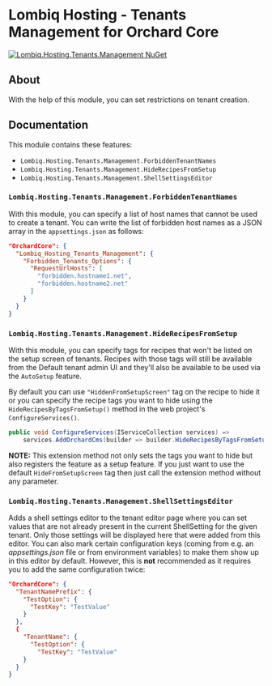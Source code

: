 # Lombiq Hosting - Tenants Management for Orchard Core

[![Lombiq.Hosting.Tenants.Management NuGet](https://img.shields.io/nuget/v/Lombiq.Hosting.Tenants.Management?label=Lombiq.Hosting.Tenants.Management)](https://www.nuget.org/packages/Lombiq.Hosting.Tenants.Management/)

## About

With the help of this module, you can set restrictions on tenant creation.

## Documentation

This module contains these features:

- `Lombiq.Hosting.Tenants.Management.ForbiddenTenantNames`
- `Lombiq.Hosting.Tenants.Management.HideRecipesFromSetup`
- `Lombiq.Hosting.Tenants.Management.ShellSettingsEditor`

### `Lombiq.Hosting.Tenants.Management.ForbiddenTenantNames`

With this module, you can specify a list of host names that cannot be used to create a tenant. You can write the list of forbidden host names as a JSON array in the `appsettings.json` as follows:

```json
"OrchardCore": {
  "Lombiq_Hosting_Tenants_Management": {
    "Forbidden_Tenants_Options": {
      "RequestUrlHosts": [
        "forbidden.hostname1.net",
        "forbidden.hostname2.net"
      ]
    }
  }  
}
```

### `Lombiq.Hosting.Tenants.Management.HideRecipesFromSetup`

With this module, you can specify tags for recipes that won't be listed on the setup screen of tenants. Recipes with those tags will still be available from the Default tenant admin UI and they'll also be available to be used via the `AutoSetup` feature.

By default you can use `"HiddenFromSetupScreen"` tag on the recipe to hide it or you can specify the recipe tags you want to hide using the `HideRecipesByTagsFromSetup()` method in the web project's `ConfigureServices()`.

```csharp
public void ConfigureServices(IServiceCollection services) =>
    services.AddOrchardCms(builder => builder.HideRecipesByTagsFromSetup("hiddenTag1", "hiddenTag2"))
```

**NOTE:** This extension method not only sets the tags you want to hide but also registers the feature as a setup feature. If you just want to use the default `HideFromSetupScreen` tag then just call the extension method without any parameter.

### `Lombiq.Hosting.Tenants.Management.ShellSettingsEditor`

Adds a shell settings editor to the tenant editor page where you can set values that are not already present in the current ShellSetting for the given tenant. Only those settings will be displayed here that were added from this editor. You can also mark certain configuration keys (coming from e.g. an _appsettings.json_ file or from environment variables) to make them show up in this editor by default. However, this is **not** recommended as it requires you to add the same configuration twice:

```json
"OrchardCore": {
  "TenantNamePrefix": {
    "TestOption": {
      "TestKey": "TestValue"
    }
  },
  {
    "TenantName": {
      "TestOption": {
        "TestKey": "TestValue"
    }
  }
}
```
